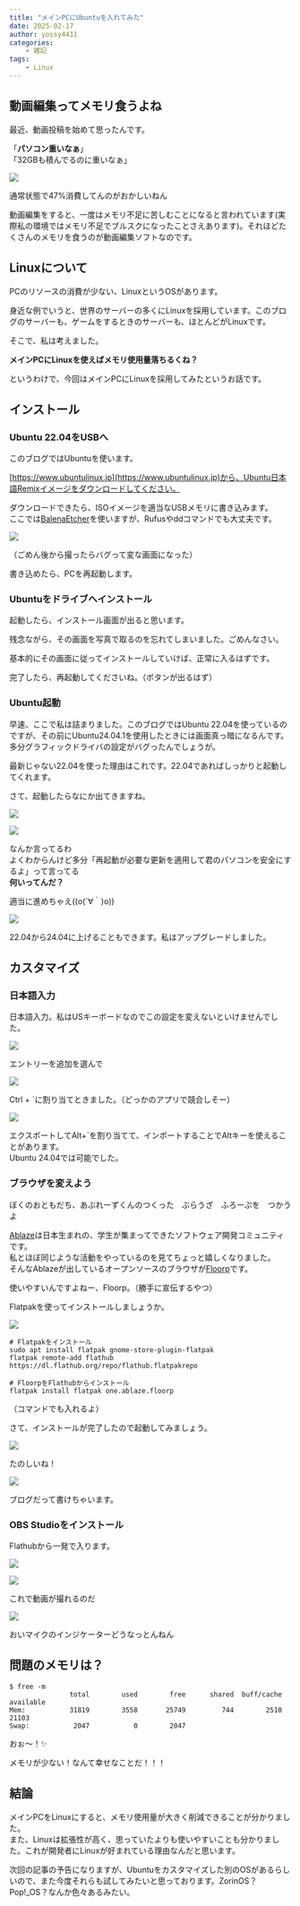 ```yaml
---
title: "メインPCにUbuntuを入れてみた"
date: 2025-02-17
author: yossy4411
categories:
    - 雑記
tags:
    - Linux
---
```


## 動画編集ってメモリ食うよね

最近、動画投稿を始めて思ったんです。

「**パソコン重いなぁ**」  
「32GBも積んでるのに重いなぁ」

![](images/image-13-1024x500.png)

通常状態で47%消費してんのがおかしいねん
<!--more-->

動画編集をすると、一度はメモリ不足に苦しむことになると言われています(実際私の環境ではメモリ不足でブルスクになったことさえあります)。それほどたくさんのメモリを食うのが動画編集ソフトなのです。

## Linuxについて

PCのリソースの消費が少ない、LinuxというOSがあります。

身近な例でいうと、世界のサーバーの多くにLinuxを採用しています。このブログのサーバーも、ゲームをするときのサーバーも、ほとんどがLinuxです。

そこで、私は考えました。

**メインPCにLinuxを使えばメモリ使用量落ちるくね？**

というわけで、今回はメインPCにLinuxを採用してみたというお話です。

## インストール

### Ubuntu 22.04をUSBへ

このブログではUbuntuを使います。

[https://www.ubuntulinux.jp](https://www.ubuntulinux.jp)から、Ubuntu日本語Remixイメージをダウンロードしてください。

ダウンロードできたら、ISOイメージを適当なUSBメモリに書き込みます。  
ここでは[BalenaEtcher](https://github.com/balena-io/etcher)を使いますが、Rufusやddコマンドでも大丈夫です。

![](images/image-8.png)

（ごめん後から撮ったらバグって変な画面になった）

書き込めたら、PCを再起動します。

### Ubuntuをドライブへインストール

起動したら、インストール画面が出ると思います。

残念ながら、その画面を写真で取るのを忘れてしまいました。ごめんなさい。

基本的にその画面に従ってインストールしていけば、正常に入るはずです。

完了したら、再起動してくださいね。（ボタンが出るはず）

### Ubuntu起動

早速、ここで私は詰まりました。このブログではUbuntu 22.04を使っているのですが、その前にUbuntu24.04.1を使用したときには画面真っ暗になるんです。多分グラフィックドライバの設定がバグったんでしょうが。

最新じゃない22.04を使った理由はこれです。22.04であればしっかりと起動してくれます。

さて、起動したらなにか出てきますね。

![](images/image-5.png)

![](images/image-6.png)

なんか言ってるわ  
よくわからんけど多分「再起動が必要な更新を適用して君のパソコンを安全にするよ」って言ってる  
**何いってんだ？**

適当に進めちゃえ((o(´∀｀)o))

![](images/image-7.png)

22.04から24.04に上げることもできます。私はアップグレードしました。

## カスタマイズ

### 日本語入力

日本語入力。私はUSキーボードなのでこの設定を変えないといけませんでした。

![](images/image-1.png)

エントリーを追加を選んで

![](images/image.png)

Ctrl + \`に割り当てときました。（どっかのアプリで競合しそー）

![](images/image-3.png)

エクスポートしてAlt+\`を割り当てて、インポートすることでAltキーを使えることがあります。  
Ubuntu 24.04では可能でした。

### ブラウザを変えよう

ぼくのおともだち、あぶれーずくんのつくった　ぶらうざ　ふろーぷを　つかうよ

[Ablaze](https://ablaze.one/ja/)は日本生まれの、学生が集まってできたソフトウェア開発コミュニティです。  
私とほぼ同じような活動をやっているのを見てちょっと嬉しくなりました。  
そんなAblazeが出しているオープンソースのブラウザが[Floorp](https://github.com/Floorp-Projects/Floorp)です。

使いやすいんですよねー、Floorp。（勝手に宣伝するやつ）

Flatpakを使ってインストールしましょうか。

![](images/Screenshot-from-2025-02-16-18-07-00-1024x714.png)

```
# Flatpakをインストール
sudo apt install flatpak gnome-store-plugin-flatpak
flatpak remote-add flathub https://dl.flathub.org/repo/flathub.flatpakrepo

# FloorpをFlathubからインストール
flatpak install flatpak one.ablaze.floorp
```

（コマンドでも入れるよ）

さて、インストールが完了したので起動してみましょう。

![](images/Screenshot-from-2025-02-16-18-09-36-1024x765.png)

たのしいね！

![](images/image-9-1024x579.png)

ブログだって書けちゃいます。

### OBS Studioをインストール

Flathubから一発で入ります。

![](images/image-10-1024x714.png)

![](images/image-11-1024x731.png)

これで動画が撮れるのだ

![](images/image-12-edited.png)

おいマイクのインジケーターどうなっとんねん

## 問題のメモリは？

```
$ free -m
               total        used        free      shared  buff/cache   available
Mem:           31819        3558       25749         744        2510       21103
Swap:           2047           0        2047
```

おぉ〜！✨

メモリが少ない！なんて幸せなことだ！！！

## 結論

メインPCをLinuxにすると、メモリ使用量が大きく削減できることが分かりました。  
また、Linuxは拡張性が高く、思っていたよりも使いやすいことも分かりました。これが開発者にLinuxが好まれている理由なんだと思います。

次回の記事の予告になりますが、Ubuntuをカスタマイズした別のOSがあるらしいので、また今度それらも試してみたいと思っております。ZorinOS？Pop!\_OS？なんか色々あるみたい。
